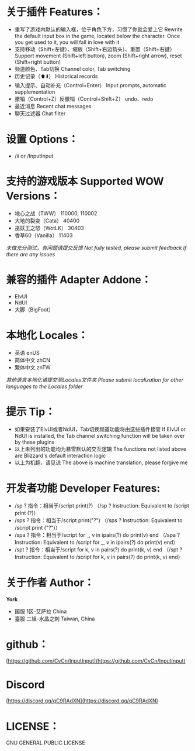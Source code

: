 
# 关于插件 Features：
- 重写了游戏内默认的输入框，位于角色下方，习惯了你就会爱上它 Rewrite the default input box in the game, located below the character. Once you get used to it, you will fall in love with it
- 支持移动（Shift+左键）、缩放（Shift+右边箭头）、重置（Shift+右键）Support movement (Shift+left button), zoom (Shift+right arrow), reset (Shift+right button)
- 频道颜色、Tab切换 Channel color, Tab switching
- 历史记录（⬆️⬇️） Historical records
- 输入提示、自动补充（Control+Enter） Input prompts, automatic supplementation
- 撤销（Control+Z）反撤销（Control+Shift+Z） undo、redo
- 最近消息 Recent chat messages
- 聊天过滤器 Chat filter

# 设置 Options：
- /ii or /InputInput

# 支持的游戏版本 Supported WOW Versions：
- 地心之战（TWW） 110000, 110002
- 大地的裂变（Cata） 40400
- 巫妖王之怒（WotLK） 30403
- 香草60（Vanilla） 11403

*未做充分测试，有问题请提交反馈 Not fully tested, please submit feedback if there are any issues*

# 兼容的插件 Adapter Addone：
- ElvUI
- NdUI
- 大脚（BigFoot）

# 本地化 Locales：
- 英语 enUS
- 简体中文 zhCN
- 繁体中文 znTW

*其他语言本地化请提交至Locales文件夹 Please submit localization for other languages to the Locales folder*

# 提示 Tip：
- 如果安装了ElvUI或者NdUI，Tab切换频道功能将由这些插件接管 If ElvUI or NdUI is installed, the Tab channel switching function will be taken over by these plugins
- 以上未列出的功能均为暴雪默认的交互逻辑 The functions not listed above are Blizzard's default interaction logic
- 以上为机翻，请见谅 The above is machine translation, please forgive me

# 开发者功能 Developer Features:
- /sp ? 指令：相当于/script print(?) （/sp ?  Instruction: Equivalent to /script print (?)）
- /sps ? 指令：相当于/script print("?") （/sps ?  Instruction: Equivalent to /script print ("?")）
- /spa ? 指令：相当于/script for _, v in ipairs(?) do print(v) end （/spa ?  Instruction: Equivalent to /script for _, v in ipairs(?) do print(v) end）
- /spt ? 指令：相当于/script for k, v in pairs(?) do print(k, v) end （/spt ?  Instruction: Equivalent to /script for k, v in pairs(?) do print(k, v) end）

# 关于作者 Author：
**York**
- 国服 1区-艾萨拉 China
- 臺服 二組-水晶之刺 Taiwan, China

# github：
[https://github.com/CvCn/InputInput](https://github.com/CvCn/InputInput)

# Discord
[https://discord.gg/qC9RAdXN](https://discord.gg/qC9RAdXN)
# LICENSE：
GNU GENERAL PUBLIC LICENSE